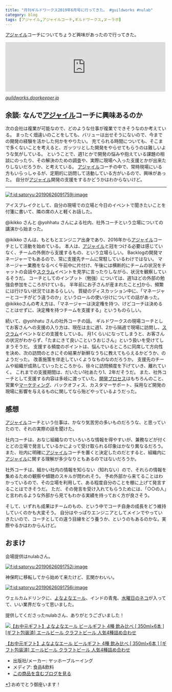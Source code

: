```yaml
---
title: "月刊ギルドワークス2019年6月号に行ってきた。 #guildworks #nulab"
category: blog
tags: [アジャイル,アジャイルコーチ,ギルドワークス,ヌーラボ]
---
```

<p><a class="keyword" href="http://d.hatena.ne.jp/keyword/%A5%A2%A5%B8%A5%E3%A5%A4%A5%EB">アジャイル</a>コーチについてちょうど興味があったので行ってきた。</p>

<p><iframe src="https://hatenablog-parts.com/embed?url=https%3A%2F%2Fguildworks.doorkeeper.jp%2Fevents%2F92800" title="アジャイルコーチ。社内と社外の違いって？(月刊ギルドワークス2019年6月)" class="embed-card embed-webcard" scrolling="no" frameborder="0" style="display: block; width: 100%; height: 155px; max-width: 500px; margin: 10px 0px;"></iframe><cite class="hatena-citation"><a href="https://guildworks.doorkeeper.jp/events/92800">guildworks.doorkeeper.jp</a></cite></p>

<h2>余談: なんで<a class="keyword" href="http://d.hatena.ne.jp/keyword/%A5%A2%A5%B8%A5%E3%A5%A4%A5%EB">アジャイル</a>コーチに興味あるのか</h2>

<p>次の会社は複業が可能なので、どのような仕事が複業でできそうなのか考えている。
まったく畑違いのことをしても、バリューは出せそうにないので、今までの開発の経験を活かした何かをやりたい。
充てられる時間についても、そこまで多くないことを考えると、ガッツリとした開発をやらせてもらうのは難しいような気がしている。
ということで、週1とかで開発の悩みや抱えている課題の相談にのったり、その解決のための調査や、実際に現場へ入った支援とかが出来たりしないだろうか、と考えている。
<a class="keyword" href="http://d.hatena.ne.jp/keyword/%A5%A2%A5%B8%A5%E3%A5%A4%A5%EB">アジャイル</a>コーチの中で、常時現場にいる方もいらっしゃるが、定期的に訪問して活動している方がいるので、興味があった。
自分が<a class="keyword" href="http://d.hatena.ne.jp/keyword/%A5%A2%A5%B8%A5%E3%A5%A4%A5%EB">アジャイル</a>開発の支援をするかどうかはわからないけど。</p>

<hr />

<p><span itemscope itemtype="http://schema.org/Photograph"><a href="http://f.hatena.ne.jp/satoryu/20190626091759" class="hatena-fotolife" itemprop="url"><img src="https://cdn-ak.f.st-hatena.com/images/fotolife/s/satoryu/20190626/20190626091759.jpg" alt="f:id:satoryu:20190626091759j:image" title="f:id:satoryu:20190626091759j:image" class="hatena-fotolife" itemprop="image"></a></span></p>

<p>アイスブレイクとして、自分の現場での立場と今日のイベントで聞きたいことを付箋に書いて、隣の席の人と軽くお話した。</p>

<p>@ikikko さんと @yohhatu さんによる社内、社外コーチという立場についての講演から始まった。</p>

<p>@ikikko さんは、もともとエンジニア出身であり、2016年から<a class="keyword" href="http://d.hatena.ne.jp/keyword/%A5%A2%A5%B8%A5%E3%A5%A4%A5%EB">アジャイル</a>コーチとして活動を始めている。
本人は、<a class="keyword" href="http://d.hatena.ne.jp/keyword/%A5%A2%A5%B8%A5%E3%A5%A4%A5%EB">アジャイル</a>と冠をつける必要は感じていなく、チームの外側から支援するもの、という立場らしい。
Backlogの開発マネージャーでもあるので、常に支援先チームに常駐しているわけではない。
マネージャー業務をなるべく午前中に片付け、午後には横断的にチームの状況をチャットの会話や<a class="keyword" href="http://d.hatena.ne.jp/keyword/%A5%B9%A5%AF%A5%E9%A5%E0">スクラム</a>イベントを見学に言ったりしながら、状況を観察しているそうだ。
コーチとしてのインプット（勉強）については、週1ほどの外部の勉強会参加をこころがけている。
半年前にお子さんが産まれたこと<a href="#f-b71037aa" name="fn-b71037aa" title="おめでとう御座います！">*1</a>から、頻繁には行けない状況ではあるらしい。
質疑のディスカッション中に、「マネージャーとコーチがどう違うのか」というロールの使い分けについての話があった。@ikikkoさんの考え方は、「マネージャーは決定権を持つ、けどコーチは決めることはせずに、決定権を持つチームを支援する」というものらしい。</p>

<p>続いて、@yohhatu さんの社外コーチの話。
ギルドワークスの現場コーチとしてお客さんへの支援の入り方は、現在は主に週1、2から隔週で現場に訪問し、<a class="keyword" href="http://d.hatena.ne.jp/keyword/%A5%B9%A5%AF%A5%E9%A5%E0">スクラム</a>イベントなどの支援をしている。
月1くらいになってしまうと、お客さんの状況がわからず、「たまにきて良いこというおじさん」という扱いを受けてしまうそうだ。
支援する頻度のポイントは、悩んでいるところに同席して方向性を決め、次の訪問のときにその結果が新鮮なうちに教えてもらえるかどうか、のようだった。
改善施策を伴走していくようなものなのだろうか。
支援先のチームや組織が成熟していったところから、徐々に訪問頻度を下げていき、離れていく。
これまでの支援期間は、だいたい1社あたり1、2年だそうだ。
また、社外コーチとして支援する内容は多岐に渡っていた。<a class="keyword" href="http://d.hatena.ne.jp/keyword/%B3%AB%C8%AF%A5%D7%A5%ED%A5%BB%A5%B9">開発プロセス</a>はもちろんのこと、営業や<a class="keyword" href="http://d.hatena.ne.jp/keyword/%A5%DE%A1%BC%A5%B1%A5%C6%A5%A3%A5%F3%A5%B0">マーケティング</a>、バックオフィス、カスタマーサポート、採用など開発の現場に影響を与えるものに関してなら殆どやっているようだった。</p>

<h2>感想</h2>

<p><a class="keyword" href="http://d.hatena.ne.jp/keyword/%A5%A2%A5%B8%A5%E3%A5%A4%A5%EB">アジャイル</a>コーチという仕事は、かなり気苦労の多いものだろうな、と思っていたので、それの実際の話を聞けた。</p>

<p>社内コーチは、おなじ組織なのでいろいろな情報を得やすいが、兼務などが付くとどの立場で発言しているかによって受け取られる印象はかなり異なるだろう。また、社内に明確に<a class="keyword" href="http://d.hatena.ne.jp/keyword/%A5%A2%A5%B8%A5%E3%A5%A4%A5%EB">アジャイル</a>コーチを置くと決定したのだとすると、組織内に<a class="keyword" href="http://d.hatena.ne.jp/keyword/%A5%A2%A5%B8%A5%E3%A5%A4%A5%EB">アジャイル</a>に関する理解が多少なりともあるのではないだろうか。</p>

<p>社外コーチは、細かい社内の情報を知らない（知れない）ので、それらの情報を集めるための観察や傾聴のスキルが問われそう。
予め外部から来てることはわかっているので、その立場を利用して、ある程度自分のことを棚に上げて発言することはできそうだ。
ただ、その発言を受け入れてもらうためには、「○○の人」と言われるような外部から見てもわかる実績を持っておく方が良さそう。</p>

<p>そして、いずれも成果はチームのもの、という中でコーチ自身の成長をどう維持していくのかも大変そう。
自分はやっぱりエンジニアとしてメインでやっていきたいので、コーチとしての違う目線をどう養うか、というのもあるのかな。実際やるかはわからんけど。</p>

<h2>おまけ</h2>

<p>会場提供はnulabさん。</p>

<p><span itemscope itemtype="http://schema.org/Photograph"><a href="http://f.hatena.ne.jp/satoryu/20190626091752" class="hatena-fotolife" itemprop="url"><img src="https://cdn-ak.f.st-hatena.com/images/fotolife/s/satoryu/20190626/20190626091752.jpg" alt="f:id:satoryu:20190626091752j:image" title="f:id:satoryu:20190626091752j:image" class="hatena-fotolife" itemprop="image"></a></span></p>

<p>神保町に移転してから始めて来たけど、玄関かわいい。</p>

<p><span itemscope itemtype="http://schema.org/Photograph"><a href="http://f.hatena.ne.jp/satoryu/20190626091756" class="hatena-fotolife" itemprop="url"><img src="https://cdn-ak.f.st-hatena.com/images/fotolife/s/satoryu/20190626/20190626091756.jpg" alt="f:id:satoryu:20190626091756j:image" title="f:id:satoryu:20190626091756j:image" class="hatena-fotolife" itemprop="image"></a></span></p>

<p>ウェルカムドリンクに、<a class="keyword" href="http://d.hatena.ne.jp/keyword/%A4%E8%A4%CA%A4%E8%A4%CA%A5%A8%A1%BC%A5%EB">よなよなエール</a>、インドの青鬼、<a class="keyword" href="http://d.hatena.ne.jp/keyword/%BF%E5%CD%CB%C6%FC%A4%CE%A5%CD%A5%B3">水曜日のネコ</a>が入ってて、いい業界だなって思いました。</p>

<p>提供してくださったnulabさん、ありがとうございました！</p>

<p><div class="hatena-asin-detail"><a href="http://www.amazon.co.jp/exec/obidos/ASIN/B01C6VV1NA/satoryuhatenablog-22/"><img src="https://images-fe.ssl-images-amazon.com/images/I/51CS5I5HPtL._SL160_.jpg" class="hatena-asin-detail-image" alt="【お中元ギフト】よなよなエール ビールギフト 4種 飲み比べ [ 350ml×6本 ] [ギフト包装済] エールビール クラフトビール 人気4種詰め合わせ" title="【お中元ギフト】よなよなエール ビールギフト 4種 飲み比べ [ 350ml×6本 ] [ギフト包装済] エールビール クラフトビール 人気4種詰め合わせ"></a><div class="hatena-asin-detail-info"><p class="hatena-asin-detail-title"><a href="http://www.amazon.co.jp/exec/obidos/ASIN/B01C6VV1NA/satoryuhatenablog-22/">【お中元ギフト】よなよなエール ビールギフト 4種 飲み比べ [ 350ml×6本 ] [ギフト包装済] エールビール クラフトビール 人気4種詰め合わせ</a></p><ul><li><span class="hatena-asin-detail-label">出版社/メーカー:</span> ヤッホーブルーイング</li><li><span class="hatena-asin-detail-label">メディア:</span> 食品&飲料</li><li><a href="http://d.hatena.ne.jp/asin/B01C6VV1NA/satoryuhatenablog-22" target="_blank">この商品を含むブログを見る</a></li></ul></div><div class="hatena-asin-detail-foot"></div></div></p>
<div class="footnote">
<p class="footnote"><a href="#fn-b71037aa" name="f-b71037aa" class="footnote-number">*1</a><span class="footnote-delimiter">:</span><span class="footnote-text">おめでとう御座います！</span></p>
</div>
